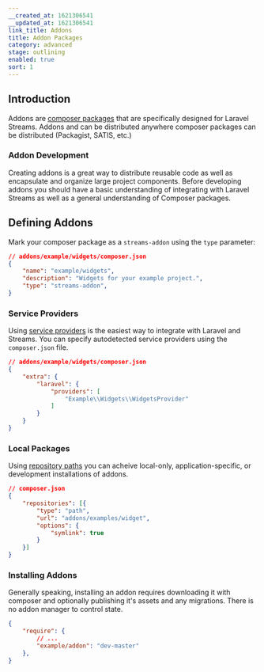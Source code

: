 ```yaml
---
__created_at: 1621306541
__updated_at: 1621306541
link_title: Addons
title: Addon Packages
category: advanced
stage: outlining
enabled: true
sort: 1
---
```

## Introduction

Addons are [composer packages](https://getcomposer.org/) that are specifically designed for Laravel Streams. Addons and can be distributed anywhere composer packages can be distributed (Packagist, SATIS, etc.)

### Addon Development

Creating addons is a great way to distribute reusable code as well as encapsulate and organize large project components. Before developing addons you should have a basic understanding of integrating with Laravel Streams as well as a general understanding of Composer packages.

## Defining Addons

Mark your composer package as a `streams-addon` using the `type` parameter:

```json
// addons/example/widgets/composer.json
{
    "name": "example/widgets",
    "description": "Widgets for your example project.",
    "type": "streams-addon",
}
```

### Service Providers

Using [service providers](https://laravel.com/docs/providers) is the easiest way to integrate with Laravel and Streams. You can specify autodetected service providers using the `composer.json` file.

``` json
// addons/example/widgets/composer.json
{
    "extra": {
        "laravel": {
            "providers": [
                "Example\\Widgets\\WidgetsProvider"
            ]
        }
    }
}
```

### Local Packages

Using [repository paths](https://getcomposer.org/doc/05-repositories.md#path) you can acheive local-only, application-specific, or development installations of addons.

```json
// composer.json
{
    "repositories": [{
        "type": "path",
        "url": "addons/examples/widget",
        "options": {
            "symlink": true
        }
    }]
}
```

### Installing Addons

Generally speaking, installing an addon requires downloading it with composer and optionally publishing it's assets and any migrations. There is no addon manager to control state.

```json
{
    "require": {
        // ...
        "example/addon": "dev-master"
    },
}
```
